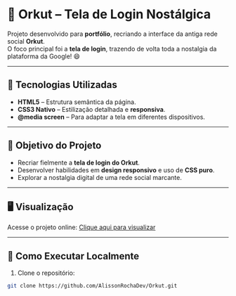 # 🌟 Orkut – Tela de Login Nostálgica

Projeto desenvolvido para **portfólio**, recriando a interface da antiga rede social **Orkut**.  
O foco principal foi a **tela de login**, trazendo de volta toda a nostalgia da plataforma da Google! 😄

---

## 🎨 Tecnologias Utilizadas

- **HTML5** – Estrutura semântica da página.  
- **CSS3 Nativo** – Estilização detalhada e **responsiva**.  
- **@media screen** – Para adaptar a tela em diferentes dispositivos.  

---

## 🎯 Objetivo do Projeto

- Recriar fielmente a **tela de login do Orkut**.  
- Desenvolver habilidades em **design responsivo** e uso de **CSS puro**.  
- Explorar a nostalgia digital de uma rede social marcante.

---

## 🖥️ Visualização

Acesse o projeto online: [Clique aqui para visualizar](https://alissonrochadev.github.io/Orkut/)

---

## 📂 Como Executar Localmente

1. Clone o repositório:
```bash
git clone https://github.com/AlissonRochaDev/Orkut.git

